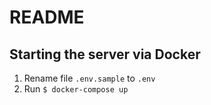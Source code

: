 # README

## Starting the server via Docker

1. Rename file `.env.sample` to `.env`
2. Run `$ docker-compose up`

